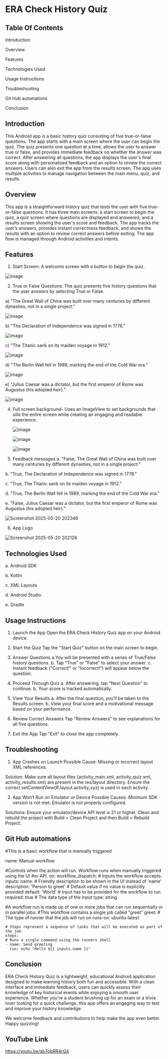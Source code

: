 # ERA Check History Quiz

## Table Of Contents
Introduction

Overview

Features

Technologies Used

Usage Instructions

Troubleshooting

Git Hub automations

Conclusion



## Introduction
This Android app is a basic history quiz consisting of five true-or-false questions. The app starts with a main screen where the user can begin the quiz. The quiz presents one question at a time, allows the user to answer true or false, and provides immediate feedback on whether the answer was correct. After answering all questions, the app displays the user's final score along with personalized feedback and an option to review the correct answers. Users can also exit the app from the results screen. The app uses multiple activities to manage navigation between the main menu, quiz, and results.

## Overview
This app is a straightforward history quiz that tests the user with five true-or-false questions. It has three main screens: a start screen to begin the quiz, a quiz screen where questions are displayed and answered, and a results screen showing the user's score and feedback. The app tracks the user’s answers, provides instant correctness feedback, and shows the results with an option to review correct answers before exiting. The app flow is managed through Android activities and intents.

## Features
1. Start Screen:
A welcome screen with a button to begin the quiz.
   
![image](https://github.com/user-attachments/assets/0c2c7fca-d7b8-4691-9637-54be1c8fb0ae)

2. True or False Questions:
The quiz presents five history questions that the user answers by selecting True or False.

a) "The Great Wall of China was built over many centuries by different dynasties, not in a single project."

![image](https://github.com/user-attachments/assets/49a83c51-48dc-4552-860c-a47cd6f3f904)
   
   b) "The Declaration of Independence was signed in 1776."
   
![image](https://github.com/user-attachments/assets/1bf963c3-a834-42e5-8cd2-0d55a510756e)
   
   c) "The Titanic sank on its maiden voyage in 1912."
   
![image](https://github.com/user-attachments/assets/de319a37-f0ba-47ef-9274-a38087e3a462)
   
   d) "The Berlin Wall fell in 1989, marking the end of the Cold War era."
   
![image](https://github.com/user-attachments/assets/5df88172-9233-4f42-a2f7-61563505663c)
   
   e) "Julius Caesar was a dictator, but the first emperor of Rome was Augustus (his adopted heir)."
   
![image](https://github.com/user-attachments/assets/a23dcd14-320e-4048-bcdd-c50ad0c6d064)

4. Full screen background- Uses an ImageView to set backgrounds that sills the entire screen while creating an engaging and readable experience.
   
   ![image](https://github.com/user-attachments/assets/5df628b1-0c21-4098-ac5b-8cdd749146fb)
   
   ![image](https://github.com/user-attachments/assets/935b5b5b-ea9b-4e76-950b-47b50095c58e)
   
   ![image](https://github.com/user-attachments/assets/87f7ace7-7e4f-4624-a733-915775e54d95)

5. Feedback messages
a. "False, The Great Wall of China was built over many centuries by different dynasties, not in a single project."

b. "True,  The Declaration of Independence was signed in 1776."

c. "True, The Titanic sank on its maiden voyage in 1912."

d. "True, The Berlin Wall fell in 1989, marking the end of the Cold War era."

e. "False, Julius Caesar was a dictator, but the first emperor of Rome was Augustus (his adopted heir)."

![Screenshot 2025-05-20 202346](https://github.com/user-attachments/assets/75c28b13-5bd5-436f-832b-2df64f45330a)

6. App Logo

![Screenshot 2025-05-20 202126](https://github.com/user-attachments/assets/9d51960f-6364-44cc-8f15-48603035c15a)


## Technologies Used
a. Android SDK 

b. Kotlin 

c. XML Layouts 

d. Android Studio

e. Gradle

## Usage Instructions 
1. Launch the App
Open the ERA Check History Quiz app on your Android device.

2. Start the Quiz
Tap the "Start Quiz" button on the main screen to begin.

3. Answer Questions
a.You will be presented with a series of True/False history questions.
b. Tap "True" or "False" to select your answer.
c. Instant feedback ("Correct!" or "Incorrect!") will appear below the question.

4. Proceed Through Quiz
a. After answering, tap "Next Question" to continue.
b. Your score is tracked automatically.

5. View Your Results
a. After the final question, you’ll be taken to the Results screen.
b. View your final score and a motivational message based on your performance.

6. Review Correct Answers
Tap "Review Answers" to see explanations for all five questions.

7. Exit the App
Tap "Exit" to close the app completely.

## Troubleshooting
1. App Crashes on Launch
Possible Cause:
 Missing or incorrect layout XML references.

Solution:
Make sure all layout files (activity_main.xml, activity_quiz.xml, activity_results.xml) are present in the res/layout directory.
Ensure the correct setContentView(R.layout.activity_xyz) is used in each activity.

2. App Won’t Run on Emulator or Device
Possible Causes:
Minimum SDK version is not met.
Emulator is not properly configured.

Solutions:
Ensure your emulator/device API level is 21 or higher.
Clean and rebuild the project with Build > Clean Project and then Build > Rebuild Project.

## Git Hub automations 
#This is a basic workflow that is manually triggered 
 
name: Manual workflow 
 
#Controls when the action will run. Workflow runs when manually triggered using the UI 
#or API. 
on: 
  workflow_dispatch: 
    # Inputs the workflow accepts. 
    inputs: 
      name: 
        # Friendly description to be shown in the UI instead of 'name' 
        description: 'Person to greet' 
        # Default value if no value is explicitly provided 
        default: 'World' 
        # Input has to be provided for the workflow to run 
        required: true 
        # The data type of the input 
  type: string 
 
#A workflow run is made up of one or more jobs that can run sequentially or in parallel 
jobs: 
  #This workflow contains a single job called "greet" 
  greet: 
    # The type of runner that the job will run on 
    runs-on: ubuntu-latest 
 
    # Steps represent a sequence of tasks that will be executed as part of the job 
    steps: 
    # Runs a single command using the runners shell 
    - name: Send greeting 
      run: echo "Hello ${{ inputs.name }}"
 
## Conclusion
ERA Check History Quiz is a lightweight, educational Android application designed to make learning history both fun and accessible. With a clean interface and immediate feedback, users can quickly assess their knowledge of key historical events while enjoying a smooth user experience. Whether you're a student brushing up for an exam or a trivia lover looking for a quick challenge, this app offers an engaging way to test and improve your history knowledge.

We welcome feedback and contributions to help make the app even better. Happy quizzing!

## YouTube Link
https://youtu.be/ab7obRR4rQ4



